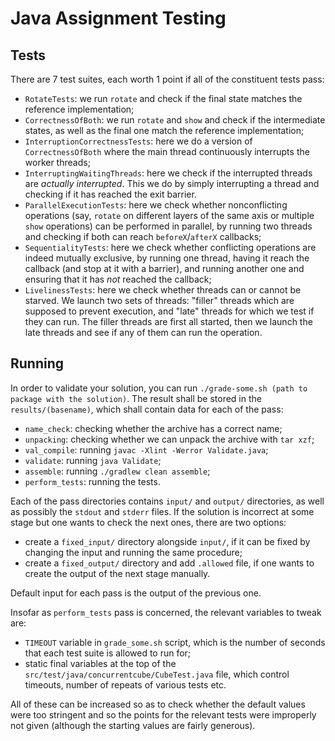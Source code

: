 # Java Assignment Testing

## Tests

There are 7 test suites, each worth 1 point if all of the constituent tests pass:

- `RotateTests`: we run `rotate` and check if the final state matches the reference implementation;
- `CorrectnessOfBoth`: we run `rotate` and `show` and check if the intermediate states, as well as the final one 
  match the reference implementation;
- `InterruptionCorrectnessTests`: here we do a version of `CorrectnessOfBoth` where the main thread continuously
  interrupts the worker threads;
- `InterruptingWaitingThreads`: here we check if the interrupted threads are *actually interrupted*. This we do by 
  simply interrupting a thread and checking if it has reached the exit barrier.
- `ParallelExecutionTests`: here we check whether nonconflicting operations (say, `rotate` on different layers of the 
  same axis or multiple `show` operations) can be performed in parallel, by running two threads and checking if both 
  can reach `beforeX`/`afterX` callbacks;
- `SequentialityTests`: here we check whether conflicting operations are indeed mutually exclusive, by running one 
  thread, having it reach the callback (and stop at it with a barrier), and running another one and ensuring that it
  has *not* reached the callback;
- `LivelinessTests`: here we check whether threads can or cannot be starved. We launch two sets of threads: "filler" 
  threads which are supposed to prevent execution, and "late" threads for which we test if they can run. The filler
  threads are first all started, then we launch the late threads and see if any of them can run the operation.

## Running

In order to validate your solution, you can run `./grade-some.sh (path to package with the solution)`. The result shall 
be stored in the `results/(basename)`, which shall contain data for each of the pass:

- `name_check`: checking whether the archive has a correct name;
- `unpacking`: checking whether we can unpack the archive with `tar xzf`;
- `val_compile`: running `javac -Xlint -Werror Validate.java`;
- `validate`: running `java Validate`;
- `assemble`: running `./gradlew clean assemble`;
- `perform_tests`: running the tests.

Each of the pass directories contains `input/` and `output/` directories, as well as possibly the `stdout` and
`stderr` files. If the solution is incorrect at some stage but one wants to check the next ones, there are two options:

- create a `fixed_input/` directory alongside `input/`, if it can be fixed by changing the input and running the
  same procedure;
- create a `fixed_output/` directory and add `.allowed` file, if one wants to create the output of the next stage 
  manually.

Default input for each pass is the output of the previous one.

Insofar as `perform_tests` pass is concerned, the relevant variables to tweak are:

- `TIMEOUT` variable in `grade_some.sh` script, which is the number of seconds that each test suite is allowed to run 
  for;
- static final variables at the top of the `src/test/java/concurrentcube/CubeTest.java` file, which control timeouts,
  number of repeats of various tests etc.

All of these can be increased so as to check whether the default values were too stringent and so the points for the
relevant tests were improperly not given (although the starting values are fairly generous).